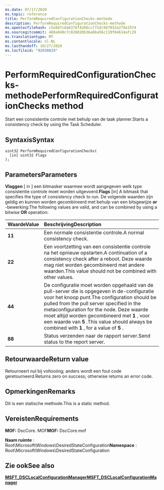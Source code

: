 ```yaml
---
ms.date: 07/17/2020
ms.topic: reference
title: PerformRequiredConfigurationChecks-methode
description: PerformRequiredConfigurationChecks-methode
ms.openlocfilehash: c5e847cda6376f4266cc771dc947032a279e25f4
ms.sourcegitcommit: 488a940c7c828820b36a6ba56c119f64614afc29
ms.translationtype: MT
ms.contentlocale: nl-NL
ms.lasthandoff: 10/27/2020
ms.locfileid: "92650829"
---
```

# <a name="performrequiredconfigurationchecks-method"></a><span data-ttu-id="fd7e2-103">PerformRequiredConfigurationChecks-methode</span><span class="sxs-lookup"><span data-stu-id="fd7e2-103">PerformRequiredConfigurationChecks method</span></span>

<span data-ttu-id="fd7e2-104">Start een consistentie controle met behulp van de taak planner.</span><span class="sxs-lookup"><span data-stu-id="fd7e2-104">Starts a consistency check by using the Task Scheduler.</span></span>

## <a name="syntax"></a><span data-ttu-id="fd7e2-105">Syntaxis</span><span class="sxs-lookup"><span data-stu-id="fd7e2-105">Syntax</span></span>

```mof
uint32 PerformRequiredConfigurationChecks(
  [in] uint32 Flags
);
```

## <a name="parameters"></a><span data-ttu-id="fd7e2-106">Parameters</span><span class="sxs-lookup"><span data-stu-id="fd7e2-106">Parameters</span></span>

<span data-ttu-id="fd7e2-107">**Vlaggen** \[ in \] een bitmasker waarmee wordt aangegeven welk type consistentie controle moet worden uitgevoerd.</span><span class="sxs-lookup"><span data-stu-id="fd7e2-107">**Flags** \[in\] A bitmask that specifies the type of consistency check to run.</span></span> <span data-ttu-id="fd7e2-108">De volgende waarden zijn geldig en kunnen worden gecombineerd met behulp van een bitsgewijze **or** -bewerking:</span><span class="sxs-lookup"><span data-stu-id="fd7e2-108">The following values are valid, and can be combined by using a bitwise **OR** operation:</span></span>

|<span data-ttu-id="fd7e2-109">Waarde</span><span class="sxs-lookup"><span data-stu-id="fd7e2-109">Value</span></span> |<span data-ttu-id="fd7e2-110">Beschrijving</span><span class="sxs-lookup"><span data-stu-id="fd7e2-110">Description</span></span> |
|:--- |:---|
|<span data-ttu-id="fd7e2-111">**1**</span><span class="sxs-lookup"><span data-stu-id="fd7e2-111">**1**</span></span> | <span data-ttu-id="fd7e2-112">Een normale consistentie controle.</span><span class="sxs-lookup"><span data-stu-id="fd7e2-112">A normal consistency check.</span></span> |
|<span data-ttu-id="fd7e2-113">**2**</span><span class="sxs-lookup"><span data-stu-id="fd7e2-113">**2**</span></span> | <span data-ttu-id="fd7e2-114">Een voortzetting van een consistentie controle na het opnieuw opstarten.</span><span class="sxs-lookup"><span data-stu-id="fd7e2-114">A continuation of a consistency check after a reboot.</span></span> <span data-ttu-id="fd7e2-115">Deze waarde mag niet worden gecombineerd met andere waarden.</span><span class="sxs-lookup"><span data-stu-id="fd7e2-115">This value should not be combined with other values.</span></span> |
|<span data-ttu-id="fd7e2-116">**4**</span><span class="sxs-lookup"><span data-stu-id="fd7e2-116">**4**</span></span> | <span data-ttu-id="fd7e2-117">De configuratie moet worden opgehaald van de pull-server die is opgegeven in de-configuratie voor het knoop punt.</span><span class="sxs-lookup"><span data-stu-id="fd7e2-117">The configuration should be pulled from the pull server specified in the metaconfiguration for the node.</span></span> <span data-ttu-id="fd7e2-118">Deze waarde moet altijd worden gecombineerd met **1** , voor een waarde van **5** .</span><span class="sxs-lookup"><span data-stu-id="fd7e2-118">This value should always be combined with **1** , for a value of **5** .</span></span> |
|<span data-ttu-id="fd7e2-119">**8**</span><span class="sxs-lookup"><span data-stu-id="fd7e2-119">**8**</span></span> | <span data-ttu-id="fd7e2-120">Status verzenden naar de rapport server.</span><span class="sxs-lookup"><span data-stu-id="fd7e2-120">Send status to the report server.</span></span> |

## <a name="return-value"></a><span data-ttu-id="fd7e2-121">Retourwaarde</span><span class="sxs-lookup"><span data-stu-id="fd7e2-121">Return value</span></span>

<span data-ttu-id="fd7e2-122">Retourneert nul bij voltooiing; anders wordt een fout code geretourneerd.</span><span class="sxs-lookup"><span data-stu-id="fd7e2-122">Returns zero on success; otherwise returns an error code.</span></span>

## <a name="remarks"></a><span data-ttu-id="fd7e2-123">Opmerkingen</span><span class="sxs-lookup"><span data-stu-id="fd7e2-123">Remarks</span></span>

<span data-ttu-id="fd7e2-124">Dit is een statische methode.</span><span class="sxs-lookup"><span data-stu-id="fd7e2-124">This is a static method.</span></span>

## <a name="requirements"></a><span data-ttu-id="fd7e2-125">Vereisten</span><span class="sxs-lookup"><span data-stu-id="fd7e2-125">Requirements</span></span>

<span data-ttu-id="fd7e2-126">**MOF:** DscCore. MOF</span><span class="sxs-lookup"><span data-stu-id="fd7e2-126">**MOF:** DscCore.mof</span></span>

<span data-ttu-id="fd7e2-127">**Naam ruimte** : Root\Microsoft\Windows\DesiredStateConfiguration</span><span class="sxs-lookup"><span data-stu-id="fd7e2-127">**Namespace** : Root\Microsoft\Windows\DesiredStateConfiguration</span></span>

## <a name="see-also"></a><span data-ttu-id="fd7e2-128">Zie ook</span><span class="sxs-lookup"><span data-stu-id="fd7e2-128">See also</span></span>

[<span data-ttu-id="fd7e2-129">**MSFT_DSCLocalConfigurationManager**</span><span class="sxs-lookup"><span data-stu-id="fd7e2-129">**MSFT_DSCLocalConfigurationManager**</span></span>](msft-dsclocalconfigurationmanager.md)
